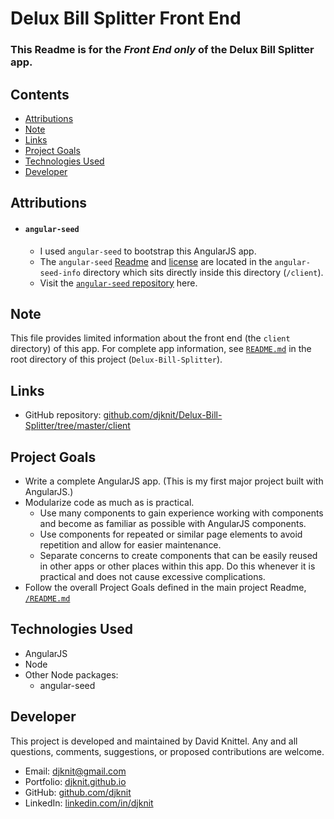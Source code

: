 # Delux Bill Splitter Front End

### This Readme is for the _Front End only_ of the Delux Bill Splitter app.

## Contents
* [Attributions](#attributions)
* [Note](#note)
* [Links](#links)
* [Project Goals](#project-goals)
* [Technologies Used](#technologies-used)
* [Developer](#developer)

## Attributions
* #### `angular-seed`
   * I used `angular-seed` to bootstrap this AngularJS app.  
   * The `angular-seed` [Readme](./angular-seed-info/README.md) and [license](./angular-seed-info/LICENSE) are located   in the `angular-seed-info` directory which sits directly inside this directory (`/client`).
  * Visit the [`angular-seed` repository](https://github.com/angular/angular-seed) here.

## Note
This file provides limited information about the front end (the `client` directory) of this app.  For complete app information, see [`README.md`](../README.md) in the root directory of this project (`Delux-Bill-Splitter`).

## Links
* GitHub repository: [github.com/djknit/Delux-Bill-Splitter/tree/master/client](https://github.com/djknit/Delux-Bill-Splitter/tree/master/client)

## Project Goals
* Write a complete AngularJS app. (This is my first major project built with AngularJS.)
* Modularize code as much as is practical.
  * Use many components to gain experience working with components and become as familiar as possible with AngularJS components.
  * Use components for repeated or similar page elements to avoid repetition and allow for easier maintenance.
  * Separate concerns to create components that can be easily reused in other apps or other places within this app. Do this whenever it is practical and does not cause excessive complications.
* Follow the overall Project Goals defined in the main project Readme, [`/README.md`](../README.md)

## Technologies Used
* AngularJS
* Node
* Other Node packages:
  * angular-seed

## Developer
This project is developed and maintained by David Knittel. Any and all questions, comments, suggestions, or proposed contributions are welcome.
* Email: [djknit@gmail.com](mailto:djknit@gmail.com)
* Portfolio: [djknit.github.io](https://djknit.github.io/)
* GitHub: [github.com/djknit](https://github.com/djknit)
* LinkedIn: [linkedin.com/in/djknit](https://www.linkedin.com/in/djknit/)